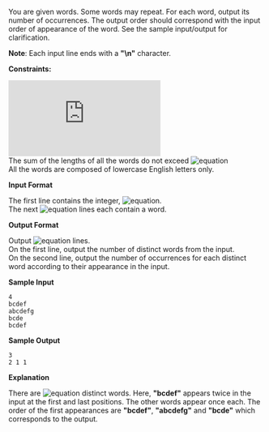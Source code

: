 You are given  words. Some words may repeat. For each word, output its number of occurrences. The output order should correspond with the input order of appearance of the word. See the sample input/output for clarification.

__Note__: Each input line ends with a __"\n"__ character.

__Constraints:__ 

 ![equation](https://latex.codecogs.com/svg.latex?%5Cinline%201%20%5Cleq%20n%20%5Cleq%2010%5E5) <br>
The sum of the lengths of all the words do not exceed ![equation](http://latex.codecogs.com/svg.latex?\inline&space;10^6) <br>
All the words are composed of lowercase English letters only.

__Input Format__

The first line contains the integer, ![equation](http://latex.codecogs.com/svg.latex?\inline&space;n). <br>
The next ![equation](http://latex.codecogs.com/svg.latex?\inline&space;n) lines each contain a word.

__Output Format__

Output ![equation](http://latex.codecogs.com/svg.latex?\inline&space;2) lines. <br>
On the first line, output the number of distinct words from the input. <br>
On the second line, output the number of occurrences for each distinct word according to their appearance in the input.

__Sample Input__
```commandline
4
bcdef
abcdefg
bcde
bcdef
```
__Sample Output__
```commandline
3
2 1 1
```
__Explanation__

There are ![equation](http://latex.codecogs.com/svg.latex?\inline&space;3) distinct words. Here, __"bcdef"__ appears twice in the input at the first and last positions. The other words appear once each. The order of the first appearances are __"bcdef"__, __"abcdefg"__ and __"bcde"__ which corresponds to the output.